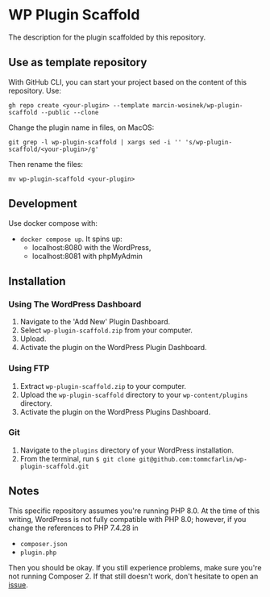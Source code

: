 # WP Plugin Scaffold

The description for the plugin scaffolded by this repository.

## Use as template repository

With GitHub CLI, you can start your project based on the content of this
repository. Use:

```
gh repo create <your-plugin> --template marcin-wosinek/wp-plugin-scaffold --public --clone
```

Change the plugin name in files, on MacOS:

```
git grep -l wp-plugin-scaffold | xargs sed -i '' 's/wp-plugin-scaffold/<your-plugin>/g'
```

Then rename the files:

```
mv wp-plugin-scaffold <your-plugin>
```

## Development

Use docker compose with:

* `docker compose up`. It spins up:
  * localhost:8080 with the WordPress,
  * localhost:8081 with phpMyAdmin

## Installation

### Using The WordPress Dashboard

1. Navigate to the 'Add New' Plugin Dashboard.
2. Select `wp-plugin-scaffold.zip` from your computer.
3. Upload.
4. Activate the plugin on the WordPress Plugin Dashboard.

### Using FTP

1. Extract `wp-plugin-scaffold.zip` to your computer.
2. Upload the `wp-plugin-scaffold` directory to your `wp-content/plugins` directory.
3. Activate the plugin on the WordPress Plugins Dashboard.

### Git

1. Navigate to the `plugins` directory of your WordPress installation.
2. From the terminal, run `$ git clone git@github.com:tommcfarlin/wp-plugin-scaffold.git`

## Notes

This specific repository assumes you're running PHP 8.0.  At the time of this writing, WordPress is not fully compatible with PHP 8.0; however, if you change the references to PHP 7.4.28 in

* `composer.json`
* `plugin.php`

Then you should be okay. If you still experience problems, make sure you're not running Composer 2. If that still doesn't work, don't hesitate to open an [issue](https://github.com/tommcfarlin/wp-plugin-scaffold/issues).
